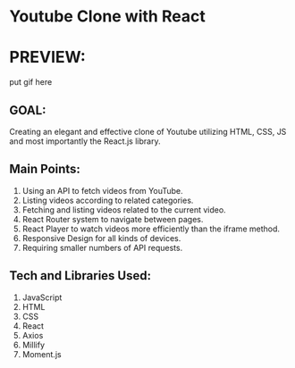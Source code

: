 # Youtube Clone with React


<h1>PREVIEW:</h1>

put gif here

<h2>GOAL:</h2>

Creating an elegant and effective clone of Youtube utilizing HTML, CSS, JS and most importantly the React.js library.


<h2>Main Points:</h2>

<ol>
  <li>Using an API to fetch videos from YouTube.</li>
  <li>Listing videos according to related categories.</li>
  <li>Fetching and listing videos related to the current video.</li>
  <li>React Router system to navigate between pages.</li>
  <li>React Player to watch videos more efficiently than the iframe method.</li>
  <li>Responsive Design for all kinds of devices.</li>
  <li>Requiring smaller numbers of API requests.</li>
</ol>

<h2>Tech and Libraries Used:</h2>

<ol>
  <li>JavaScript</li>
  <li>HTML</li>
  <li>CSS</li>
  <li>React</li>
  <li>Axios</li>
  <li>Millify</li>
  <li>Moment.js</li>
</ol>
